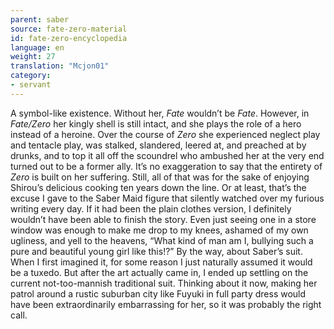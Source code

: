 ```yaml
---
parent: saber
source: fate-zero-material
id: fate-zero-encyclopedia
language: en
weight: 27
translation: "Mcjon01"
category:
- servant
---
```


A symbol-like existence. Without her, *Fate* wouldn’t be *Fate*. However, in *Fate/Zero* her kingly shell is still intact, and she plays the role of a hero instead of a heroine.
Over the course of *Zero* she experienced neglect play and tentacle play, was stalked, slandered, leered at, and preached at by drunks, and to top it all off the scoundrel who ambushed her at the very end turned out to be a former ally. It’s no exaggeration to say that the entirety of *Zero* is built on her suffering. Still, all of that was for the sake of enjoying Shirou’s delicious cooking ten years down the line. Or at least, that’s the excuse I gave to the Saber Maid figure that silently watched over my furious writing every day. If it had been the plain clothes version, I definitely wouldn’t have been able to finish the story. Even just seeing one in a store window was enough to make me drop to my knees, ashamed of my own ugliness, and yell to the heavens, “What kind of man am I, bullying such a pure and beautiful young girl like this!?”
By the way, about Saber’s suit. When I first imagined it, for some reason I just naturally assumed it would be a tuxedo. But after the art actually came in, I ended up settling on the current not-too-mannish traditional suit. Thinking about it now, making her patrol around a rustic suburban city like Fuyuki in full party dress would have been extraordinarily embarrassing for her, so it was probably the right call.
